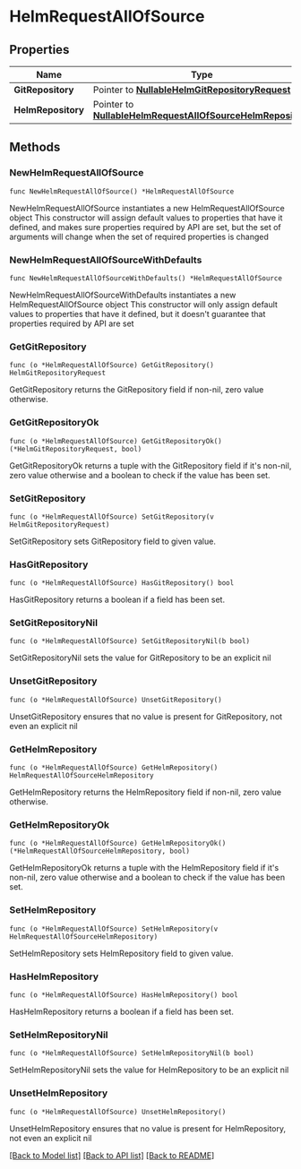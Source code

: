 # HelmRequestAllOfSource

## Properties

Name | Type | Description | Notes
------------ | ------------- | ------------- | -------------
**GitRepository** | Pointer to [**NullableHelmGitRepositoryRequest**](HelmGitRepositoryRequest.md) |  | [optional] 
**HelmRepository** | Pointer to [**NullableHelmRequestAllOfSourceHelmRepository**](HelmRequestAllOfSourceHelmRepository.md) |  | [optional] 

## Methods

### NewHelmRequestAllOfSource

`func NewHelmRequestAllOfSource() *HelmRequestAllOfSource`

NewHelmRequestAllOfSource instantiates a new HelmRequestAllOfSource object
This constructor will assign default values to properties that have it defined,
and makes sure properties required by API are set, but the set of arguments
will change when the set of required properties is changed

### NewHelmRequestAllOfSourceWithDefaults

`func NewHelmRequestAllOfSourceWithDefaults() *HelmRequestAllOfSource`

NewHelmRequestAllOfSourceWithDefaults instantiates a new HelmRequestAllOfSource object
This constructor will only assign default values to properties that have it defined,
but it doesn't guarantee that properties required by API are set

### GetGitRepository

`func (o *HelmRequestAllOfSource) GetGitRepository() HelmGitRepositoryRequest`

GetGitRepository returns the GitRepository field if non-nil, zero value otherwise.

### GetGitRepositoryOk

`func (o *HelmRequestAllOfSource) GetGitRepositoryOk() (*HelmGitRepositoryRequest, bool)`

GetGitRepositoryOk returns a tuple with the GitRepository field if it's non-nil, zero value otherwise
and a boolean to check if the value has been set.

### SetGitRepository

`func (o *HelmRequestAllOfSource) SetGitRepository(v HelmGitRepositoryRequest)`

SetGitRepository sets GitRepository field to given value.

### HasGitRepository

`func (o *HelmRequestAllOfSource) HasGitRepository() bool`

HasGitRepository returns a boolean if a field has been set.

### SetGitRepositoryNil

`func (o *HelmRequestAllOfSource) SetGitRepositoryNil(b bool)`

 SetGitRepositoryNil sets the value for GitRepository to be an explicit nil

### UnsetGitRepository
`func (o *HelmRequestAllOfSource) UnsetGitRepository()`

UnsetGitRepository ensures that no value is present for GitRepository, not even an explicit nil
### GetHelmRepository

`func (o *HelmRequestAllOfSource) GetHelmRepository() HelmRequestAllOfSourceHelmRepository`

GetHelmRepository returns the HelmRepository field if non-nil, zero value otherwise.

### GetHelmRepositoryOk

`func (o *HelmRequestAllOfSource) GetHelmRepositoryOk() (*HelmRequestAllOfSourceHelmRepository, bool)`

GetHelmRepositoryOk returns a tuple with the HelmRepository field if it's non-nil, zero value otherwise
and a boolean to check if the value has been set.

### SetHelmRepository

`func (o *HelmRequestAllOfSource) SetHelmRepository(v HelmRequestAllOfSourceHelmRepository)`

SetHelmRepository sets HelmRepository field to given value.

### HasHelmRepository

`func (o *HelmRequestAllOfSource) HasHelmRepository() bool`

HasHelmRepository returns a boolean if a field has been set.

### SetHelmRepositoryNil

`func (o *HelmRequestAllOfSource) SetHelmRepositoryNil(b bool)`

 SetHelmRepositoryNil sets the value for HelmRepository to be an explicit nil

### UnsetHelmRepository
`func (o *HelmRequestAllOfSource) UnsetHelmRepository()`

UnsetHelmRepository ensures that no value is present for HelmRepository, not even an explicit nil

[[Back to Model list]](../README.md#documentation-for-models) [[Back to API list]](../README.md#documentation-for-api-endpoints) [[Back to README]](../README.md)


